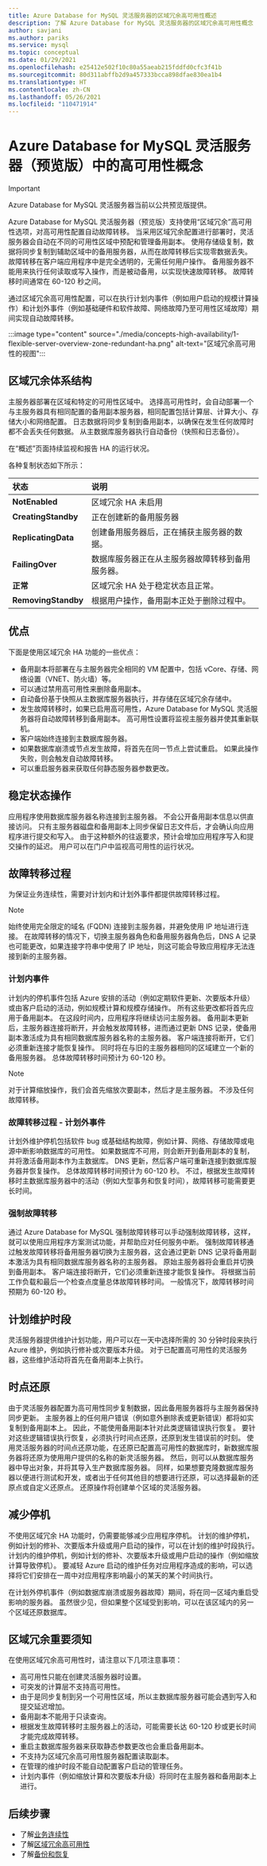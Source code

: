 ```yaml
---
title: Azure Database for MySQL 灵活服务器的区域冗余高可用性概述
description: 了解 Azure Database for MySQL 灵活服务器的区域冗余高可用性概念
author: savjani
ms.author: pariks
ms.service: mysql
ms.topic: conceptual
ms.date: 01/29/2021
ms.openlocfilehash: e25412e502f10c80a55aeab215fddfd0cfc3f41b
ms.sourcegitcommit: 80d311abffb2d9a457333bcca898dfae830ea1b4
ms.translationtype: HT
ms.contentlocale: zh-CN
ms.lasthandoff: 05/26/2021
ms.locfileid: "110471914"
---
```

# <a name="high-availability-concepts-in-azure-database-for-mysql-flexible-server-preview"></a>Azure Database for MySQL 灵活服务器（预览版）中的高可用性概念

> [!IMPORTANT] 
> Azure Database for MySQL 灵活服务器当前以公共预览版提供。

Azure Database for MySQL 灵活服务器（预览版）支持使用“区域冗余”高可用性选项，对高可用性配置自动故障转移。 当采用区域冗余配置进行部署时，灵活服务器会自动在不同的可用性区域中预配和管理备用副本。 使用存储级复制，数据将同步复制到辅助区域中的备用服务器，从而在故障转移后实现零数据丢失。 故障转移在客户端应用程序中是完全透明的，无需任何用户操作。 备用服务器不能用来执行任何读取或写入操作，而是被动备用，以实现快速故障转移。 故障转移时间通常在 60-120 秒之间。

通过区域冗余高可用性配置，可以在执行计划内事件（例如用户启动的规模计算操作）和计划外事件（例如基础硬件和软件故障、网络故障乃至可用性区域故障）期间实现自动故障转移。

:::image type="content" source="./media/concepts-high-availability/1-flexible-server-overview-zone-redundant-ha.png" alt-text="区域冗余高可用性的视图":::

## <a name="zone-redundancy-architecture"></a>区域冗余体系结构

主服务器部署在区域和特定的可用性区域中。 选择高可用性时，会自动部署一个与主服务器具有相同配置的备用副本服务器，相同配置包括计算层、计算大小、存储大小和网络配置。 日志数据将同步复制到备用副本，以确保在发生任何故障时都不会丢失任何数据。 从主数据库服务器执行自动备份（快照和日志备份）。 

在“概述”页面持续监视和报告 HA 的运行状况。

各种复制状态如下所示：

| **状态** | **说明** |
| :----- | :------ |
| <b>NotEnabled | 区域冗余 HA 未启用 |
| <b>CreatingStandby | 正在创建新的备用服务器 |
| <b>ReplicatingData | 创建备用服务器后，正在捕获主服务器的数据。 |
| <b>FailingOver | 数据库服务器正在从主服务器故障转移到备用服务器。 |
| <b>正常 | 区域冗余 HA 处于稳定状态且正常。 |
| <b>RemovingStandby | 根据用户操作，备用副本正处于删除过程中。| 

## <a name="advantages"></a>优点

下面是使用区域冗余 HA 功能的一些优点： 

- 备用副本将部署在与主服务器完全相同的 VM 配置中，包括 vCore、存储、网络设置（VNET、防火墙）等。
- 可以通过禁用高可用性来删除备用副本。
- 自动备份基于快照从主数据库服务器执行，并存储在区域冗余存储中。
- 发生故障转移时，如果已启用高可用性，Azure Database for MySQL 灵活服务器将自动故障转移到备用副本。 高可用性设置将监视主服务器并使其重新联机。
- 客户端始终连接到主数据库服务器。
- 如果数据库崩溃或节点发生故障，将首先在同一节点上尝试重启。 如果此操作失败，则会触发自动故障转移。
- 可以重启服务器来获取任何静态服务器参数更改。

## <a name="steady-state-operations"></a>稳定状态操作

应用程序使用数据库服务器名称连接到主服务器。 不会公开备用副本信息以供直接访问。 只有主服务器磁盘和备用副本上同步保留日志文件后，才会确认向应用程序进行提交和写入。 由于这种额外的往返要求，预计会增加应用程序写入和提交操作的延迟。 用户可以在门户中监视高可用性的运行状况。

## <a name="failover-process"></a>故障转移过程 
为保证业务连续性，需要对计划内和计划外事件都提供故障转移过程。 

>[!NOTE]
> 始终使用完全限定的域名 (FQDN) 连接到主服务器，并避免使用 IP 地址进行连接。 在故障转移的情况下，切换主服务器角色和备用服务器角色后，DNS A 记录也可能更改，如果连接字符串中使用了 IP 地址，则这可能会导致应用程序无法连接到新的主服务器。 

### <a name="planned-events"></a>计划内事件

计划内的停机事件包括 Azure 安排的活动（例如定期软件更新、次要版本升级）或由客户启动的活动，例如规模计算和规模存储操作。 所有这些更改都将首先应用于备用副本。 在这段时间内，应用程序将继续访问主服务器。 备用副本更新后，主服务器连接将断开，并会触发故障转移，进而通过更新 DNS 记录，使备用副本激活成为具有相同数据库服务器名称的主服务器。 客户端连接将断开，它们必须重新连接才能恢复操作。 同时将在与旧的主服务器相同的区域建立一个新的备用服务器。 总体故障转移时间预计为 60-120 秒。 

>[!NOTE]
> 对于计算缩放操作，我们会首先缩放次要副本，然后才是主服务器。 不涉及任何故障转移。

### <a name="failover-process---unplanned-events"></a>故障转移过程 - 计划外事件
计划外维护停机包括软件 bug 或基础结构故障，例如计算、网络、存储故障或电源中断影响数据库的可用性。 如果数据库不可用，则会断开到备用副本的复制，并将激活备用副本作为主数据库。 DNS 更新，然后客户端可重新连接到数据库服务器并恢复操作。 总体故障转移时间预计为 60-120 秒。 不过，根据发生故障转移时主数据库服务器中的活动（例如大型事务和恢复时间），故障转移可能需要更长时间。

### <a name="forced-failover"></a>强制故障转移
通过 Azure Database for MySQL 强制故障转移可以手动强制故障转移，这样，就可以使用应用程序方案测试功能，并帮助应对任何服务中断。 强制故障转移通过触发故障转移将备用服务器切换为主服务器，这会通过更新 DNS 记录将备用副本激活为具有相同数据库服务器名称的主服务器。 原始主服务器将会重启并切换到备用副本。 客户端连接将断开，它们必须重新连接才能恢复操作。 将根据当前工作负载和最后一个检查点度量总体故障转移时间。 一般情况下，故障转移时间预期为 60-120 秒。

## <a name="schedule-maintenance-window"></a>计划维护时段 

灵活服务器提供维护计划功能，用户可以在一天中选择所需的 30 分钟时段来执行 Azure 维护，例如执行修补或次要版本升级。 对于已配置高可用性的灵活服务器，这些维护活动将首先在备用副本上执行。 

## <a name="point-in-time-restore"></a>时点还原 
由于灵活服务器配置为高可用性同步复制数据，因此备用服务器将与主服务器保持同步更新。 主服务器上的任何用户错误（例如意外删除表或更新错误）都将如实复制到备用副本上。 因此，不能使用备用副本针对此类逻辑错误执行恢复。 要针对这些逻辑错误执行恢复，必须执行时间点还原，还原到发生错误前的时刻。 使用灵活服务器的时间点还原功能，在还原已配置高可用性的数据库时，新数据库服务器将还原为使用用户提供的名称的新灵活服务器。 然后，则可以从数据库服务器中导出对象，并将其导入生产数据库服务器。 同样，如果想要克隆数据库服务器以便进行测试和开发，或者出于任何其他目的想要进行还原，可以选择最新的还原点或自定义还原点。 还原操作将创建单个区域的灵活服务器。

## <a name="mitigate-downtime"></a>减少停机 
不使用区域冗余 HA 功能时，仍需要能够减少应用程序停机。 计划的维护停机，例如计划的修补、次要版本升级或用户启动的操作，可以在计划的维护时段执行。 计划内的维护停机，例如计划的修补、次要版本升级或用户启动的操作（例如缩放计算导致停机）。 要减轻 Azure 启动的维护任务对应用程序造成的影响，可以选择将它们安排在一周中对应用程序影响最小的某天的某个时间执行。 

在计划外停机事件（例如数据库崩溃或服务器故障）期间，将在同一区域内重启受影响的服务器。 虽然很少见，但如果整个区域受到影响，可以在该区域内的另一个区域还原数据库。 

## <a name="things-to-know-with-zone-redundancy"></a>区域冗余重要须知 

在使用区域冗余高可用性时，请注意以下几项注意事项： 

- 高可用性只能在创建灵活服务器时设置。
- 可突发的计算层不支持高可用性。
- 由于是同步复制到另一个可用性区域，所以主数据库服务器可能会遇到写入和提交延迟增加。
- 备用副本不能用于只读查询。
- 根据发生故障转移时主服务器上的活动，可能需要长达 60-120 秒或更长时间才能完成故障转移。
- 重启主数据库服务器来获取静态参数更改也会重启备用副本。
- 不支持为区域冗余高可用性服务器配置读取副本。
- 在管理的维护时段不能自动配置客户启动的管理任务。
- 计划内事件（例如缩放计算和次要版本升级）将同时在主服务器和备用副本上进行。 


## <a name="next-steps"></a>后续步骤

- 了解[业务连续性](./concepts-business-continuity.md)
- 了解[区域冗余高可用性](./concepts-high-availability.md)
- 了解[备份和恢复](./concepts-backup-restore.md)
